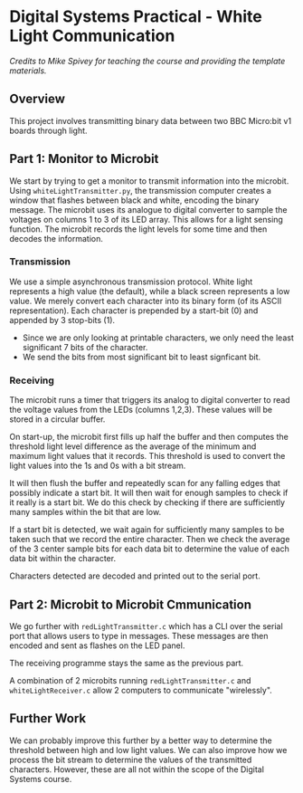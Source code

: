 # Digital Systems Practical - White Light Communication

_Credits to Mike Spivey for teaching the course and providing the template materials._

## Overview
This project involves transmitting binary data between two BBC Micro:bit v1 boards through light. 

## Part 1: Monitor to Microbit
We start by trying to get a monitor to transmit information into the microbit. Using `whiteLightTransmitter.py`, the transmission computer creates a window that flashes between black and white, encoding the binary message. The microbit uses its analogue to digital converter to sample the voltages on columns 1 to 3 of its LED array. This allows for a light sensing function. The microbit records the light levels for some time and then decodes the information.

### Transmission
We use a simple asynchronous transmission protocol. White light represents a high value (the default), while a black screen represents a low value. We merely convert each character into its binary form (of its ASCII representation). Each character is prepended by a start-bit (0) and appended by 3 stop-bits (1). 
- Since we are only looking at printable characters, we only need the least significant 7 bits of the character. 
- We send the bits from most significant bit to least signficant bit.

### Receiving
The microbit runs a timer that triggers its analog to digital converter to read the voltage values from the LEDs (columns 1,2,3). These values will be stored in a circular buffer.

On start-up, the microbit first fills up half the buffer and then computes the threshold light level difference as the average of the minimum and maximum light values that it records. This threshold is used to convert the light values into the 1s and 0s with a bit stream.

It will then flush the buffer and repeatedly scan for any falling edges that possibly indicate a start bit. It will then wait for enough samples to check if it really is a start bit. We do this check by checking if there are sufficiently many samples within the bit that are low.

If a start bit is detected, we wait again for sufficiently many samples to be taken such that we record the entire character. Then we check the average of the 3 center sample bits for each data bit to determine the value of each data bit within the character.

Characters detected are decoded and printed out to the serial port.

## Part 2: Microbit to Microbit Cmmunication
We go further with `redLightTransmitter.c` which has a CLI over the serial port that allows users to type in messages. These messages are then encoded and sent as flashes on the LED panel. 

The receiving programme stays the same as the previous part.

A combination of 2 microbits running `redLightTransmitter.c` and `whiteLightReceiver.c` allow 2 computers to communicate "wirelessly".

## Further Work
We can probably improve this further by a better way to determine the threshold between high and low light values. We can also improve how we process the bit stream to determine the values of the transmitted characters. However, these are all not within the scope of the Digital Systems course.
